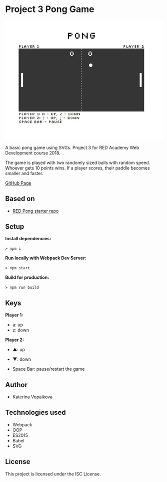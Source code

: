 # Project 3 Pong Game

![Pong Game Screenshot](https://github.com/kachniss/kachniss-portfolio/blob/master/public/images/screenshots/pong-1.jpg "This is a screenshot of the Pong Game Project")

A basic pong game using SVGs. Project 3 for RED Academy Web Development course 2018.

The game is played with two randomly sized balls with random speed. Whoever gets 10 points wins. If a player scores, their paddle becomes smaller and faster.

[GitHub Page](https://kachniss.github.io/pong-game/)

## Based on
* [RED Pong starter repo](https://github.com/redacademy/pong-starter)

## Setup

**Install dependencies:**

`> npm i`

**Run locally with Webpack Dev Server:**

`> npm start`

**Build for production:**

`> npm run build`

## Keys

**Player 1:**
* a: up
* z: down

**Player 2:**
* ▲: up
* ▼: down

* Space Bar: pause/restart the game

## Author
* Katerina Vopalkova

## Technologies used
* Webpack
* OOP
* ES2015
* Babel
* SVG

## License
This project is licensed under the ISC License.